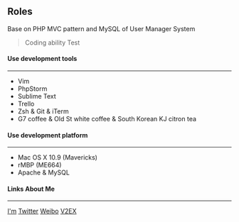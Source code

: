 ## Roles

Base on PHP MVC pattern and MySQL of User Manager System

> Coding ability Test

#### Use development tools
***
* Vim
* PhpStorm
* Sublime Text
* Trello
* Zsh & Git & iTerm
* G7 coffee & Old St white coffee & South Korean KJ citron tea

#### Use development platform
***
* Mac OS X 10.9 (Mavericks)
* rMBP (ME664)
* Apache & MySQL

#### Links About Me
***
[I'm](http://XHs.Me "About Me")
[Twitter](https://twitter.com/XHs "twitter")
[Weibo](http://weibo.com/xi4oh4o "Weibo")
[V2EX](http://www.v2ex.com/member/xi4oh4o?r=xi4oh4o "V2EX")
